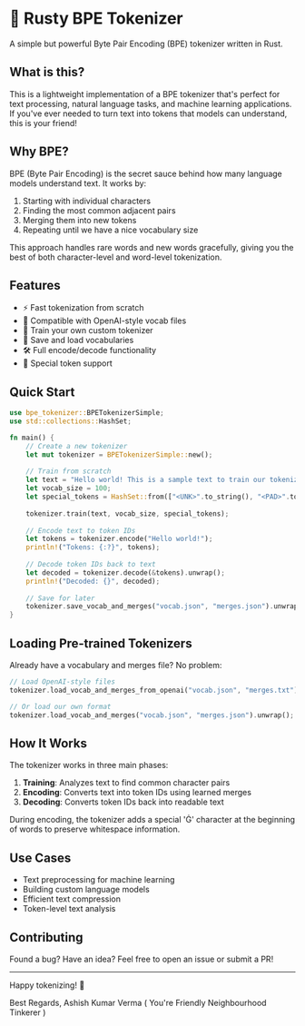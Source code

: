 # 🦀 Rusty BPE Tokenizer

A simple but powerful Byte Pair Encoding (BPE) tokenizer written in Rust.

## What is this?

This is a lightweight implementation of a BPE tokenizer that's perfect for text processing, natural language tasks, and machine learning applications. If you've ever needed to turn text into tokens that models can understand, this is your friend!

## Why BPE?

BPE (Byte Pair Encoding) is the secret sauce behind how many language models understand text. It works by:

1. Starting with individual characters
2. Finding the most common adjacent pairs 
3. Merging them into new tokens
4. Repeating until we have a nice vocabulary size

This approach handles rare words and new words gracefully, giving you the best of both character-level and word-level tokenization.

## Features

- ⚡ Fast tokenization from scratch
- 🔄 Compatible with OpenAI-style vocab files
- 🧠 Train your own custom tokenizer
- 💾 Save and load vocabularies
- 🛠️ Full encode/decode functionality
- 🧩 Special token support

## Quick Start

```rust
use bpe_tokenizer::BPETokenizerSimple;
use std::collections::HashSet;

fn main() {
    // Create a new tokenizer
    let mut tokenizer = BPETokenizerSimple::new();
    
    // Train from scratch
    let text = "Hello world! This is a sample text to train our tokenizer.";
    let vocab_size = 100;
    let special_tokens = HashSet::from(["<UNK>".to_string(), "<PAD>".to_string()]);
    
    tokenizer.train(text, vocab_size, special_tokens);
    
    // Encode text to token IDs
    let tokens = tokenizer.encode("Hello world!");
    println!("Tokens: {:?}", tokens);
    
    // Decode token IDs back to text
    let decoded = tokenizer.decode(&tokens).unwrap();
    println!("Decoded: {}", decoded);
    
    // Save for later
    tokenizer.save_vocab_and_merges("vocab.json", "merges.json").unwrap();
}
```

## Loading Pre-trained Tokenizers

Already have a vocabulary and merges file? No problem:

```rust
// Load OpenAI-style files
tokenizer.load_vocab_and_merges_from_openai("vocab.json", "merges.txt").unwrap();

// Or load our own format
tokenizer.load_vocab_and_merges("vocab.json", "merges.json").unwrap();
```

## How It Works

The tokenizer works in three main phases:

1. **Training**: Analyzes text to find common character pairs
2. **Encoding**: Converts text into token IDs using learned merges
3. **Decoding**: Converts token IDs back into readable text

During encoding, the tokenizer adds a special 'Ġ' character at the beginning of words to preserve whitespace information.

## Use Cases

- Text preprocessing for machine learning
- Building custom language models
- Efficient text compression
- Token-level text analysis


## Contributing

Found a bug? Have an idea? Feel free to open an issue or submit a PR!


---

Happy tokenizing! 🚀

Best Regards,
Ashish Kumar Verma ( You're Friendly Neighbourhood Tinkerer )